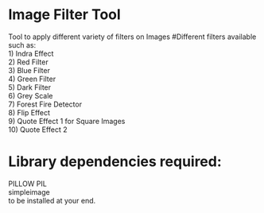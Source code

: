 # Image Filter Tool
 Tool to apply different variety of filters on Images
  #Different filters available such as:\
        1) Indra Effect\
        2) Red Filter\
        3) Blue Filter\
        4) Green Filter\
        5) Dark Filter\
        6) Grey Scale\
        7) Forest Fire Detector\
        8) Flip Effect\
        9) Quote Effect 1 for Square Images\
       10) Quote Effect 2
        
 # Library dependencies required:
   PILLOW PIL\
   simpleimage\
   to be installed at your end.
   
